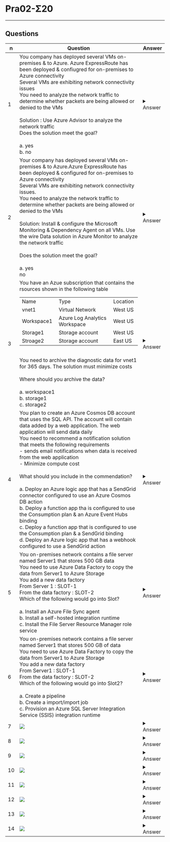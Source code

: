 # Pra02-Σ20

---

## Questions
|n|Question|Answer|
|-|--------|------|
|1|You company has deployed several VMs on-premises & to Azure. Azure ExpressRoute has been deployed & confiugred for on-premises to Azure connectivity<br/>Several VMs are exhibiting network connectivity issues<br/>You need to analyze the network traffic to determine whether packets are being allowed or denied to the VMs<br/><br/>Solution : Use Azure Advisor to analyze the network traffic<br/>Does the solution meet the goal?<br/><br/>a. yes<br/>b. no|<details><summary>Answer</summary>b. no<br/><br/>Instead user Azure Network Watcher to run IP flow verify to analyze the network traffic<br/>**Note:** Advisor is a personalized cloud consultant that helps you follow best practices to optimize your Azure deployments. It analyzes your resource confiuguration & usage telemetry & then reccomends solution that can help you improve the cost effectiveness, performance, high avaialability, & security of your Azure resources<br/><br/>With Advisor, you can:<br/>- Get proactive, actionalble, & personalized best practices recommendations<br/>- Improve the performance, security, & high availability of your resources, as you identify oppertunites to reduce your overall Azure spend<br/>- Get recommendation with proposed actions inline<br/>ref:<br/>https://learn.microsoft.com/en-us/azure/network-watcher/network-watcher-overview<br/>https://learn.microsoft.com/en-us/azure/network-watcher/ip-flow-verify-overview</details>|
|2|Your company has deployed several VMs on-premises & to Azure.Azure ExpressRoute has been deployed & configured for on-premises to Azure connectivity<br/>Several VMs are exhibiting network connectivity issues.<br/>You need to analyze the network traffic to determine whether packets are being allowed or denied to the VMs<br/><br/>Solution: Install & configure the Microsoft Monitoring & Dependency Agent on all VMs. Use the wire Data solution in Azure Monitor to analyze the network traffic<br/><br/>Does the solution meet the goal?<br/><br/>a. yes<br/>no|<details><summary>Answer</summary><img src="https://i.imgur.com/NbzYT4T.png"></details>|
|3|You have an Azue subscription that contains the rsources shown in the following table<br/><table> <tbody> <tr> <td>Name&nbsp;</td> <td>Type&nbsp;</td> <td>Location&nbsp;</td> </tr> <tr> <td>vnet1&nbsp;</td> <td>Virtual Network&nbsp;</td> <td>West US&nbsp;</td> </tr> <tr> <td>Workspace1&nbsp;</td> <td>Azure Log Analytics Workspace&nbsp;</td> <td>West US&nbsp;</td> </tr> <tr> <td>Storage1&nbsp;</td> <td>Storage account&nbsp;</td> <td>West US&nbsp;</td> </tr> <tr> <td>Stroage2&nbsp;</td> <td>Storage account&nbsp;</td> <td>East US&nbsp;</td> </tr> </tbody> </table><br/>You need to archive the diagnostic data for vnet1 for 365 days. The solution must minimize costs<br/><br/>Where should you archive the data?<br/><br/>a. workspace1<br/>b. storage1<br/>c. storage2|<details><summary>Answer</summary><img src="https://i.imgur.com/qN5toDU.png"></details>|
|4|You plan to create an Azure Cosmos DB account that uses the SQL API. The account will contain data added by a web application. The web application will send data daily<br/>You need to recommend a notification solution that meets the following requirements<br/>- sends email notifications when data is received from the web application<br/>- Minimize compute cost<br/><br/>What should you include in the commendation?<br/><br/>a. Deploy an Azure logic app that has a SendGrid connector configured to use an Azure Cosmos DB action<br/>b. Deploy a function app tha is configured to use the Consumption plan & an Azure Event Hubs binding<br/>c. Deploy a function app that is configured to use the Consumption plan & a SendGrid binding<br/>d. Deploy an Azure logic app that has a webhook configured to use a SendGrid action|<details><summary>Answer</summary><img src="https://i.imgur.com/3IEe9ZD.png"></details>|
|5|You on-premises network contains a file server named Server1 that stores 500 GB data<br/>You need to use Azure Data Factory to copy the data from Server1 to Azure Storage<br/>You add a new data factory<br/>From Server 1 : SLOT-1<br/>From the data factory : SLOT-2<br/>Which of the following would go into Slot?<br/><br/>a. Install an Azure File Sync agent<br/>b. Install a self-hosted integration runtime<br/>c. Install the File Server Resource Manager role service|<details><summary>Answer</summary><img src="https://i.imgur.com/Anj4OQo.png"></details>|
|6|You on-premises network contains a file server named Server1 that stores 500 GB of data<br/>You need to use Azure Data Factory to copy the data from Server1 to Azure Storage<br/>You add a new data factory<br/>From Server1 : SLOT-1<br/>From the data factory : SLOT-2<br/>Which of the following would go into Slot2?<br/><br/>a. Create a pipeline<br/>b. Create a import/import job<br/>c. Provision an Azure SQL Server Integration Service (SSIS) integration runtime|<details><summary>Answer</summary><img src="https://i.imgur.com/LJ31sl1.png"></details>|
|7|<img src="https://i.imgur.com/KRlL332.png">|<details><summary>Answer</summary><img src="https://i.imgur.com/xxdZypx.png"></details>|
|8|<img src="https://i.imgur.com/RL3Yo9K.png">|<details><summary>Answer</summary><img src="https://i.imgur.com/ysMHlI8.png"></details>|
|9|<img src="https://i.imgur.com/Ht32Iuu.png">|<details><summary>Answer</summary><img src="https://i.imgur.com/CULlqw6.png"></details>|
|10|<img src="https://i.imgur.com/o7IqmWD.png">|<details><summary>Answer</summary><img src="https://i.imgur.com/5vdNJ2M.png"></details>|
|11|<img src="https://i.imgur.com/8I20B6L.png">|<details><summary>Answer</summary><img src="https://i.imgur.com/ck2v57E.png"></details>|
|12|<img src="https://i.imgur.com/mXt8m9V.png">|<details><summary>Answer</summary><img src="https://i.imgur.com/NWn8TXd.png"></details>|
|13|<img src="https://i.imgur.com/Nzy7gSV.png">|<details><summary>Answer</summary><img src="https://i.imgur.com/GU4eAkS.png"></details>|
|14|<img src="https://i.imgur.com/CvEPma3.png">|<details><summary>Answer</summary>True</details>|
